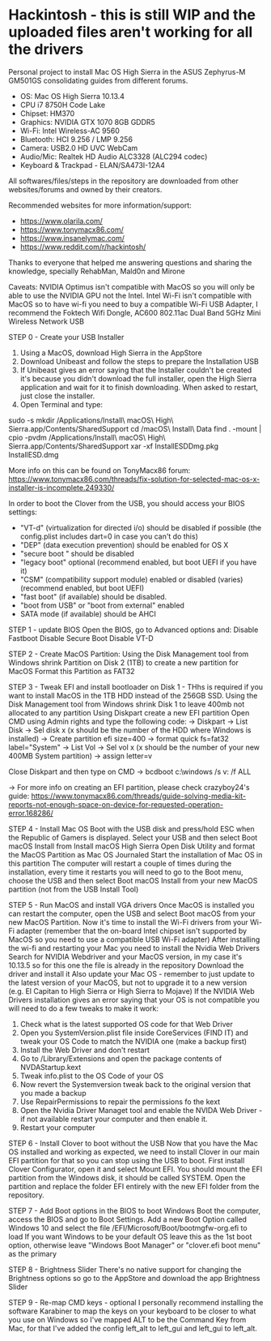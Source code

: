 # Hackintosh - this is still WIP and the uploaded files aren't working for all the drivers
Personal project to install Mac OS High Sierra in the ASUS Zephyrus-M GM501GS consolidating guides from different forums.

- OS: Mac OS High Sierra 10.13.4
- CPU i7 8750H Code Lake
- Chipset: HM370
- Graphics: NVIDIA GTX 1070 8GB GDDR5
- Wi-Fi: Intel Wireless-AC 9560
- Bluetooth: HCI 9.256 / LMP 9.256
- Camera: USB2.0 HD UVC WebCam
- Audio/Mic: Realtek HD Audio ALC3328 (ALC294 codec)
- Keyboard & Trackpad - ELAN/SA473I-12A4

All softwares/files/steps in the repository are downloaded from other websites/forums and owned by their creators.

Recommended websites for more information/support:
- https://www.olarila.com/
- https://www.tonymacx86.com/
- https://www.insanelymac.com/
- https://www.reddit.com/r/hackintosh/

Thanks to everyone that helped me answering questions and sharing the knowledge, specially RehabMan, Mald0n and Mirone

Caveats:
NVIDIA Optimus isn't compatible with MacOS so you will only be able to use the NVIDIA GPU not the Intel.
Intel Wi-Fi isn't compatible with MacOS so to have wi-fi you need to buy a compatible Wi-Fi USB Adapter, I recommend the Foktech Wifi Dongle, AC600 802.11ac Dual Band 5GHz Mini Wireless Network USB

STEP 0 - Create your USB Installer

1) Using a MacOS, download High Sierra in the AppStore
2) Download Unibeast and follow the steps to prepare the Installation USB
3) If Unibeast gives an error saying that the Installer couldn't be created it's because you didn't download the full installer, open the High Sierra application and wait for it to finish downloading. When asked to restart, just close the installer.
4) Open Terminal and type:

sudo -s
mkdir /Applications/Install\ macOS\ High\ Sierra.app/Contents/SharedSupport
cd /macOS\ Install\ Data
find . -mount | cpio -pvdm /Applications/Install\ macOS\ High\ Sierra.app/Contents/SharedSupport
xar -xf InstallESDDmg.pkg InstallESD.dmg 

More info on this can be found on TonyMacx86 forum: https://www.tonymacx86.com/threads/fix-solution-for-selected-mac-os-x-installer-is-incomplete.249330/

In order to boot the Clover from the USB, you should access your BIOS settings:
- "VT-d" (virtualization for directed i/o) should be disabled if possible (the config.plist includes dart=0 in case you can't do this)
- "DEP" (data execution prevention) should be enabled for OS X
- "secure boot " should be disabled
- "legacy boot" optional (recommend enabled, but boot UEFI if you have it)
- "CSM" (compatibility support module) enabled or disabled (varies) (recommend enabled, but boot UEFI)
- "fast boot" (if available) should be disabled.
- "boot from USB" or "boot from external" enabled
- SATA mode (if available) should be AHCI

STEP 1 - update BIOS
Open the BIOS, go to Advanced options and:
Disable Fastboot
Disable Secure Boot
Disable VT-D

STEP 2 - Create MacOS Partition:
Using the Disk Management tool from Windows shrink Partition on Disk 2 (1TB) to create a new partition for MacOS
Format this Partition as FAT32

STEP 3 - Tweak EFI and install bootloader on Disk 1 - THhs is required if you want to install MacOS in the 1TB HDD instead of the 256GB SSD.
Using the Disk Management tool from Windows shrink Disk 1 to leave 400mb not allocated to any partition
Using Diskpart create a new EFI partition
Open CMD using Admin rights and type the following code:
-> Diskpart
-> List Disk
-> Sel disk x (x should be the number of the HDD where Windows is installed)
-> Create partition efi size=400
-> format quick fs=fat32 label="System"
-> List Vol
-> Sel vol x (x should be the number of your new 400MB System partition)
-> assign letter=v

Close Diskpart and then type on CMD
-> bcdboot c:\windows /s v: /f ALL

-> For more info on creating an EFI partition, please check crazyboy24's guide: https://www.tonymacx86.com/threads/guide-solving-media-kit-reports-not-enough-space-on-device-for-requested-operation-error.168286/

STEP 4 - Install Mac OS
Boot with the USB disk and press/hold ESC when the Republic of Gamers is displayed. Select your USB and then select Boot macOS Install from Install macOS High Sierra
Open Disk Utility and format the MacOS Partition as Mac OS Journaled
Start the installation of Mac OS in this partition
The computer will restart a couple of times during the installation, every time it restarts you will need to go to the Boot menu, choose the USB and then select Boot macOS Install from your new MacOS partition (not from the USB Install Tool)

STEP 5 - Run MacOS and install VGA drivers
Once MacOS is installed you can restart the computer, open the USB and select Boot macOS from your new MacOS Partition.
Now it's time to install the Wi-Fi drivers from your Wi-Fi adapter (remember that the on-board Intel chipset isn't supported by MacOS so you need to use a compatible USB Wi-Fi adapter)
After installing the wi-fi and restarting your Mac you need to install the Nvidia Web Drivers
Search for NVIDIA Webdriver and your MacOS version, in my case it's 10.13.5 so for this one the file is already in the repository
Download the driver and install it
Also update your Mac OS - remember to just update to the latest version of your MacOS, but not to upgrade it to a new version (e.g. El Capitan to High Sierra or High Sierra to Mojave)
If the NVIDIA Web Drivers installation gives an error saying that your OS is not compatible you will need to do a few tweaks to make it work:
1) Check what is the latest supported OS code for that Web Driver
2) Open you SystemVersion.plist file inside CoreServices (FIND IT) and tweak your OS Code to match the NVIDIA one (make a backup first)
3) Install the Web Driver and don't restart
4) Go to /Library/Extensions and open the package contents of NVDAStartup.kext
5) Tweak info.plist to the OS Code of your OS
6) Now revert the Systemversion tweak back to the original version that you made a backup
7) Use RepairPermissions to repair the permissions fo the kext
8) Open the Nvidia Driver Managet tool and enable the NVIDA Web Driver - if not available restart your computer and then enable it.
8) Restart your computer

STEP 6 - Install Clover to boot without the USB
Now that you have the Mac OS installed and working as expected, we need to install Clover in our main EFI partition for that so you can stop using the USB to boot. First install Clover Configurator, open it and select Mount EFI. You should mount the EFI partition from the Windows disk, it should be called SYSTEM.
Open the partition and replace the folder EFI entirely with the new EFI folder from the repository.

STEP 7 - Add Boot options in the BIOS to boot Windows
Boot the computer, access the BIOS and go to Boot Settings.
Add a new Boot Option called Windows 10 and select the file /EFI/Microsoft/Boot/bootmgfw-org.efi to load
If you want Windows to be your default OS leave this as the 1st boot option, otherwise leave "Windows Boot Manager" or "clover.efi boot menu" as the primary

STEP 8 - Brightness Slider
There's no native support for changing the Brightness options so go to the AppStore and download the app Brightness Slider

STEP 9 - Re-map CMD keys - optional
I personally recommend installing the software Karabiner to map the keys on your keyboard to be closer to what you use on Windows so I've mapped ALT to be the Command Key from Mac, for that I've added the config left_alt to left_gui and left_gui to left_alt.
